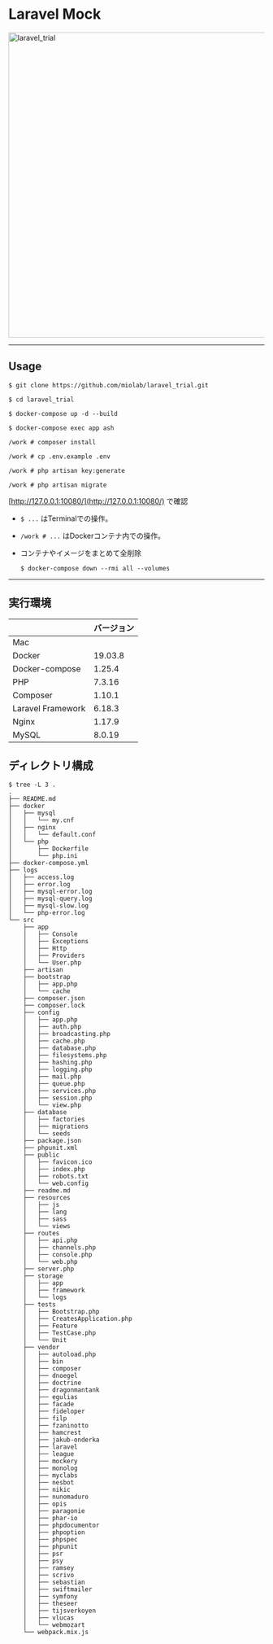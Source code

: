 # Laravel Mock

<img width="600" alt="laravel_trial" src="https://user-images.githubusercontent.com/33124627/77863897-b1954c80-7260-11ea-8a92-040b9811b737.png">

---

## Usage

```
$ git clone https://github.com/miolab/laravel_trial.git

$ cd laravel_trial

$ docker-compose up -d --build

$ docker-compose exec app ash

/work # composer install

/work # cp .env.example .env

/work # php artisan key:generate

/work # php artisan migrate

```

[http://127.0.0.1:10080/](http://127.0.0.1:10080/) で確認

* `$ ...` はTerminalでの操作。

* `/work # ...` はDockerコンテナ内での操作。

* コンテナやイメージをまとめて全削除

  ```
  $ docker-compose down --rmi all --volumes
  ```

---

## 実行環境

| | バージョン |
|:--|:--|
| Mac | |
| Docker | 19.03.8 |
| Docker-compose | 1.25.4 |
| PHP | 7.3.16 |
| Composer | 1.10.1 |
| Laravel Framework | 6.18.3 |
| Nginx | 1.17.9 |
| MySQL | 8.0.19 |


## ディレクトリ構成

```
$ tree -L 3 .
.
├── README.md
├── docker
│   ├── mysql
│   │   └── my.cnf
│   ├── nginx
│   │   └── default.conf
│   └── php
│       ├── Dockerfile
│       └── php.ini
├── docker-compose.yml
├── logs
│   ├── access.log
│   ├── error.log
│   ├── mysql-error.log
│   ├── mysql-query.log
│   ├── mysql-slow.log
│   └── php-error.log
└── src
    ├── app
    │   ├── Console
    │   ├── Exceptions
    │   ├── Http
    │   ├── Providers
    │   └── User.php
    ├── artisan
    ├── bootstrap
    │   ├── app.php
    │   └── cache
    ├── composer.json
    ├── composer.lock
    ├── config
    │   ├── app.php
    │   ├── auth.php
    │   ├── broadcasting.php
    │   ├── cache.php
    │   ├── database.php
    │   ├── filesystems.php
    │   ├── hashing.php
    │   ├── logging.php
    │   ├── mail.php
    │   ├── queue.php
    │   ├── services.php
    │   ├── session.php
    │   └── view.php
    ├── database
    │   ├── factories
    │   ├── migrations
    │   └── seeds
    ├── package.json
    ├── phpunit.xml
    ├── public
    │   ├── favicon.ico
    │   ├── index.php
    │   ├── robots.txt
    │   └── web.config
    ├── readme.md
    ├── resources
    │   ├── js
    │   ├── lang
    │   ├── sass
    │   └── views
    ├── routes
    │   ├── api.php
    │   ├── channels.php
    │   ├── console.php
    │   └── web.php
    ├── server.php
    ├── storage
    │   ├── app
    │   ├── framework
    │   └── logs
    ├── tests
    │   ├── Bootstrap.php
    │   ├── CreatesApplication.php
    │   ├── Feature
    │   ├── TestCase.php
    │   └── Unit
    ├── vendor
    │   ├── autoload.php
    │   ├── bin
    │   ├── composer
    │   ├── dnoegel
    │   ├── doctrine
    │   ├── dragonmantank
    │   ├── egulias
    │   ├── facade
    │   ├── fideloper
    │   ├── filp
    │   ├── fzaninotto
    │   ├── hamcrest
    │   ├── jakub-onderka
    │   ├── laravel
    │   ├── league
    │   ├── mockery
    │   ├── monolog
    │   ├── myclabs
    │   ├── nesbot
    │   ├── nikic
    │   ├── nunomaduro
    │   ├── opis
    │   ├── paragonie
    │   ├── phar-io
    │   ├── phpdocumentor
    │   ├── phpoption
    │   ├── phpspec
    │   ├── phpunit
    │   ├── psr
    │   ├── psy
    │   ├── ramsey
    │   ├── scrivo
    │   ├── sebastian
    │   ├── swiftmailer
    │   ├── symfony
    │   ├── theseer
    │   ├── tijsverkoyen
    │   ├── vlucas
    │   └── webmozart
    └── webpack.mix.js
```
